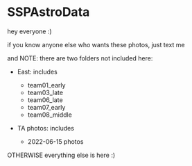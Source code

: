 # SSPAstroData
hey everyone :)

if you know anyone else who wants these photos, just text me

and NOTE: there are two folders not included here:
- East: includes 
  - team01_early
  - team03_late
  - team06_late
  - team07_early
  - team08_middle
  
- TA photos: includes
  - 2022-06-15 photos
  
  
OTHERWISE everything else is here :)

